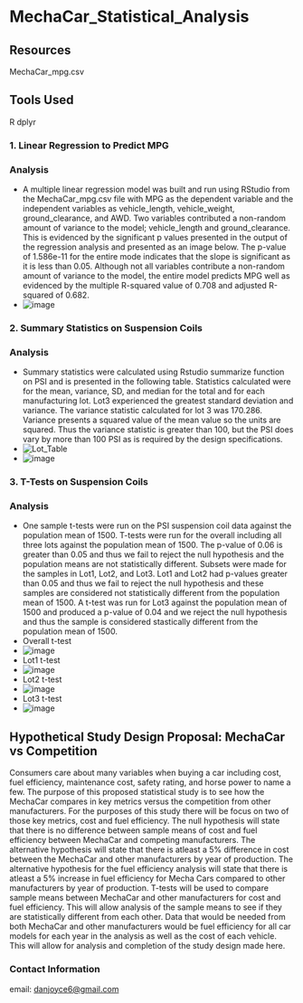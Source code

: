 # MechaCar_Statistical_Analysis

## Resources
MechaCar_mpg.csv

## Tools Used
R
dplyr

### 1. Linear Regression to Predict MPG
### Analysis
  - A multiple linear regression model was built and run using RStudio from the MechaCar_mpg.csv file with MPG as the dependent variable and the independent variables as vehicle_length, vehicle_weight, ground_clearance, and AWD.  Two variables contributed a non-random amount of variance to the model; vehicle_length and ground_clearance.  This is evidenced by the significant p values presented in the output of the regression analysis and presented as an image below.  The p-value of 1.586e-11 for the entire mode indicates that the slope is significant as it is less than 0.05.  Although not all variables contribute a non-random amount of variance to the model, the entire model predicts MPG well as evidenced by the multiple R-squared value of 0.708 and adjusted R-squared of 0.682.
  - ![image](https://user-images.githubusercontent.com/88444529/145103658-86f5ab43-006f-45ed-a690-f79cffbc5843.png)
### 2. Summary Statistics on Suspension Coils
### Analysis
  - Summary statistics were calculated using Rstudio summarize function on PSI and is presented in the following table.  Statistics calculated were for the mean, variance, SD, and median for the total and for each manufacturing lot.  Lot3 experienced the greatest standard deviation and variance.  The variance statistic calculated for lot 3 was 170.286.  Variance presents a squared value of the mean value so the units are squared.  Thus the variance statistic is greater than 100, but the PSI does vary by more than 100 PSI as is required by the design specifications.
  - ![Lot_Table](https://user-images.githubusercontent.com/88444529/145109599-dfa930da-2900-4cc9-9cbb-a37ce8883e51.PNG)
  - ![image](https://user-images.githubusercontent.com/88444529/145110587-409b6399-9bd0-4d12-9d8a-f9c6be773caf.png)
### 3. T-Tests on Suspension Coils
### Analysis
  - One sample t-tests were run on the PSI suspension coil data against the population mean of 1500.  T-tests were run for the overall including all three lots against the population mean of 1500.  The p-value of 0.06 is greater than 0.05 and thus we fail to reject the null hypothesis and the population means are not statistically different.  Subsets were made for the samples in Lot1, Lot2, and Lot3.  Lot1 and Lot2 had p-values greater than 0.05 and thus we fail to reject the null hypothesis and these samples are considered not statistically different from the population mean of 1500.  A t-test was run for Lot3 against the population mean of 1500 and produced a p-value of 0.04 and we reject the null hypothesis and thus the sample is considered stastically different from the population mean of 1500.
  - Overall t-test
  - ![image](https://user-images.githubusercontent.com/88444529/145223782-56fff1f7-0317-4896-a8f3-fc289436fe81.png)
  - Lot1 t-test
  - ![image](https://user-images.githubusercontent.com/88444529/145223992-1d17a966-89fa-4368-a76c-85bc27e9a0ee.png)
  - Lot2 t-test
  - ![image](https://user-images.githubusercontent.com/88444529/145223941-1f735be9-0daf-4152-a8f2-70263859208a.png)
  - Lot3 t-test
  - ![image](https://user-images.githubusercontent.com/88444529/145223918-9c4dc744-3f39-4323-83f6-8d58f26015f2.png)

## Hypothetical Study Design Proposal: MechaCar vs Competition
Consumers care about many variables when buying a car including cost, fuel efficiency, maintenance cost, safety rating, and horse power to name a few.  The purpose of this proposed statistical study is to see how the MechaCar compares in key metrics versus the competition from other manufacturers.  For the purposes of this study there will be focus on two of those key metrics, cost and fuel efficiency.  The null hypothesis will state that there is no difference between sample means of cost and fuel efficiency between MechaCar and competing manufacturers.  The alternative hypothesis will state that there is atleast a 5% difference in cost between the MechaCar and other manufacturers by year of production.  The alternative hypothesis for the fuel efficiency analysis will state that there is atleast a 5% increase in fuel efficiency for Mecha Cars compared to other manufacturers by year of production.  T-tests will be used to compare sample means between MechaCar and other manufacturers for cost and fuel efficiency.  This will allow analysis of the sample means to see if they are statistically different from each other.  Data that would be needed from both MechaCar and other manufacturers would be fuel efficiency for all car models for each year in the analysis as well as the cost of each vehicle.  This will allow for analysis and completion of the study design made here.

### Contact Information
email: danjoyce6@gmail.com

